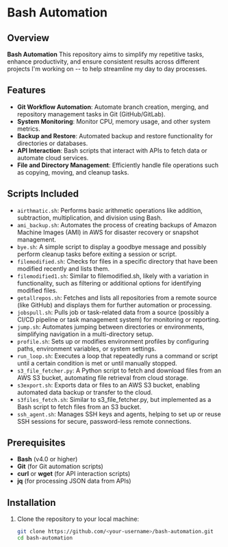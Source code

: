 # Bash Automation

## Overview

**Bash Automation** This repository aims to simplify my repetitive tasks, enhance productivity, and ensure consistent results across different projects I'm working on -- to help streamline my day to day processes.

## Features

- **Git Workflow Automation**: Automate branch creation, merging, and repository management tasks in Git (GitHub/GitLab).
- **System Monitoring**: Monitor CPU, memory usage, and other system metrics.
- **Backup and Restore**: Automated backup and restore functionality for directories or databases.
- **API Interaction**: Bash scripts that interact with APIs to fetch data or automate cloud services.
- **File and Directory Management**: Efficiently handle file operations such as copying, moving, and cleanup tasks.

## Scripts Included

- `airthmatic.sh`: Performs basic arithmetic operations like addition, subtraction, multiplication, and division using Bash.
- `ami_backup.sh`: Automates the process of creating backups of Amazon Machine Images (AMI) in AWS for disaster recovery or snapshot management.
- `bye.sh`: A simple script to display a goodbye message and possibly perform cleanup tasks before exiting a session or script.
- `filemodified.sh`: Checks for files in a specific directory that have been modified recently and lists them.
- `filemodified1.sh`: Similar to filemodified.sh, likely with a variation in functionality, such as filtering or additional options for identifying modified files.
- `getallrepos.sh`: Fetches and lists all repositories from a remote source (like GitHub) and displays them for further automation or processing.
- `jobspull.sh`: Pulls job or task-related data from a source (possibly a CI/CD pipeline or task management system) for monitoring or reporting.
- `jump.sh`: Automates jumping between directories or environments, simplifying navigation in a multi-directory setup.
- `profile.sh`: Sets up or modifies environment profiles by configuring paths, environment variables, or system settings.
- `run_loop.sh`: Executes a loop that repeatedly runs a command or script until a certain condition is met or until manually stopped.
- `s3_file_fetcher.py`: A Python script to fetch and download files from an AWS S3 bucket, automating file retrieval from cloud storage.
- `s3export.sh`: Exports data or files to an AWS S3 bucket, enabling automated data backup or transfer to the cloud.
- `s3files_fetch.sh`: Similar to s3_file_fetcher.py, but implemented as a Bash script to fetch files from an S3 bucket.
- `ssh_agent.sh`: Manages SSH keys and agents, helping to set up or reuse SSH sessions for secure, password-less remote connections.

## Prerequisites

- **Bash** (v4.0 or higher)
- **Git** (for Git automation scripts)
- **curl** or **wget** (for API interaction scripts)
- **jq** (for processing JSON data from APIs)

## Installation

1. Clone the repository to your local machine:

   ```bash
   git clone https://github.com/<your-username>/bash-automation.git
   cd bash-automation
